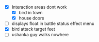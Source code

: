 - [x] Interaction areas dont work
	- [x] bird in town
	- [x] house doors
- [ ] displays float in battle status effect menu
- [x] bird attack target feet
- [ ] ushanka guy walks nowhere